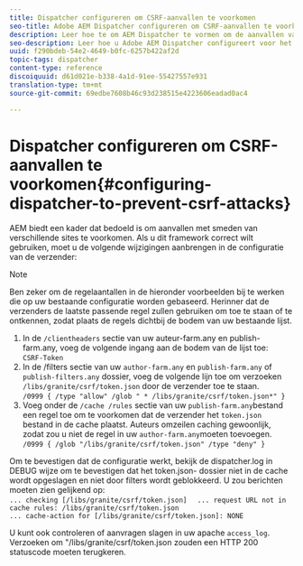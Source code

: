 ```yaml
---
title: Dispatcher configureren om CSRF-aanvallen te voorkomen
seo-title: Adobe AEM Dispatcher configureren om CSRF-aanvallen te voorkomen
description: Leer hoe te om AEM Dispatcher te vormen om de aanvallen van de Vervalsing van het Verzoek van de dwars-Plaats te verhinderen.
seo-description: Leer hoe u Adobe AEM Dispatcher configureert voor het voorkomen van aanvallen met smeden tussen verschillende sites.
uuid: f290bdeb-54e2-4649-b0fc-6257b422af2d
topic-tags: dispatcher
content-type: reference
discoiquuid: d61d021e-b338-4a1d-91ee-55427557e931
translation-type: tm+mt
source-git-commit: 69edbe7608b46c93d238515e4223606eadad0ac4

---
```



# Dispatcher configureren om CSRF-aanvallen te voorkomen{#configuring-dispatcher-to-prevent-csrf-attacks}

AEM biedt een kader dat bedoeld is om aanvallen met smeden van verschillende sites te voorkomen. Als u dit framework correct wilt gebruiken, moet u de volgende wijzigingen aanbrengen in de configuratie van de verzender:

>[!NOTE]
>
>Ben zeker om de regelaantallen in de hieronder voorbeelden bij te werken die op uw bestaande configuratie worden gebaseerd. Herinner dat de verzenders de laatste passende regel zullen gebruiken om toe te staan of te ontkennen, zodat plaats de regels dichtbij de bodem van uw bestaande lijst.

1. In de `/clientheaders` sectie van uw auteur-farm.any en publish-farm.any, voeg de volgende ingang aan de bodem van de lijst toe:\
   `CSRF-Token`
1. In de /filters sectie van uw `author-farm.any` en `publish-farm.any` of `publish-filters.any` dossier, voeg de volgende lijn toe om verzoeken `/libs/granite/csrf/token.json` door de verzender toe te staan.\
   `/0999 { /type "allow" /glob " * /libs/granite/csrf/token.json*" }`
1. Voeg onder de `/cache /rules` sectie van uw `publish-farm.any`bestand een regel toe om te voorkomen dat de verzender het `token.json` bestand in de cache plaatst. Auteurs omzeilen caching gewoonlijk, zodat zou u niet de regel in uw `author-farm.any`moeten toevoegen.\
   `/0999 { /glob "/libs/granite/csrf/token.json" /type "deny" }`

Om te bevestigen dat de configuratie werkt, bekijk de dispatcher.log in DEBUG wijze om te bevestigen dat het token.json- dossier niet in de cache wordt opgeslagen en niet door filters wordt geblokkeerd. U zou berichten moeten zien gelijkend op:\
`... checking [/libs/granite/csrf/token.json]  `
`... request URL not in cache rules: /libs/granite/csrf/token.json`\
`... cache-action for [/libs/granite/csrf/token.json]: NONE`

U kunt ook controleren of aanvragen slagen in uw apache `access_log`. Verzoeken om &quot;/libs/granite/csrf/token.json zouden een HTTP 200 statuscode moeten terugkeren.
